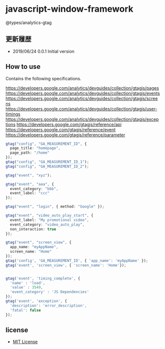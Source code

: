 # javascript-window-framework

@types/analytics-gtag

## 更新履歴

- 2019/06/24 0.0.1 Initial version

## How to use

Contains the following specifications.

https://developers.google.com/analytics/devguides/collection/gtagjs/pages
https://developers.google.com/analytics/devguides/collection/gtagjs/events
https://developers.google.com/analytics/devguides/collection/gtagjs/screens
https://developers.google.com/analytics/devguides/collection/gtagjs/user-timings
https://developers.google.com/analytics/devguides/collection/gtagjs/exceptions
https://developers.google.com/gtagjs/reference/api
https://developers.google.com/gtagjs/reference/event
https://developers.google.com/gtagjs/reference/parameter

```.ts
gtag("config", "GA_MEASUREMENT_ID", {
  page_title: "homepage",
  page_path: "/home"
});
gtag("config", "GA_MEASUREMENT_ID_1");
gtag("config", "GA_MEASUREMENT_ID_2");

gtag("event", "xyz");

gtag("event", "aaa", {
  event_category: "bbb",
  event_label: "ccc"
});

gtag("event", "login", { method: "Google" });

gtag("event", "video_auto_play_start", {
  event_label: "My promotional video",
  event_category: "video_auto_play",
  non_interaction: true
});

gtag("event", "screen_view", {
  app_name: "myAppName",
  screen_name: "Home"
});
gtag('config', 'GA_MEASUREMENT_ID', { 'app_name': 'myAppName' });
gtag('event', 'screen_view', { 'screen_name': 'Home'});


gtag('event', 'timing_complete', {
  'name' : 'load',
  'value' : 3549,
  'event_category' : 'JS Dependencies'
});
gtag('event', 'exception', {
  'description': 'error_description',
  'fatal': false
});
```

## license

- [MIT License](https://opensource.org/licenses/mit-license.php)
